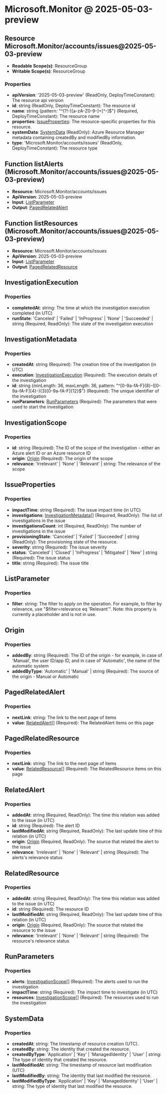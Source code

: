 # Microsoft.Monitor @ 2025-05-03-preview

## Resource Microsoft.Monitor/accounts/issues@2025-05-03-preview
* **Readable Scope(s)**: ResourceGroup
* **Writable Scope(s)**: ResourceGroup
### Properties
* **apiVersion**: '2025-05-03-preview' (ReadOnly, DeployTimeConstant): The resource api version
* **id**: string (ReadOnly, DeployTimeConstant): The resource id
* **name**: string {pattern: "^(?!-)[a-zA-Z0-9-]+[^-]$"} (Required, DeployTimeConstant): The resource name
* **properties**: [IssueProperties](#issueproperties): The resource-specific properties for this resource.
* **systemData**: [SystemData](#systemdata) (ReadOnly): Azure Resource Manager metadata containing createdBy and modifiedBy information.
* **type**: 'Microsoft.Monitor/accounts/issues' (ReadOnly, DeployTimeConstant): The resource type

## Function listAlerts (Microsoft.Monitor/accounts/issues@2025-05-03-preview)
* **Resource**: Microsoft.Monitor/accounts/issues
* **ApiVersion**: 2025-05-03-preview
* **Input**: [ListParameter](#listparameter)
* **Output**: [PagedRelatedAlert](#pagedrelatedalert)

## Function listResources (Microsoft.Monitor/accounts/issues@2025-05-03-preview)
* **Resource**: Microsoft.Monitor/accounts/issues
* **ApiVersion**: 2025-05-03-preview
* **Input**: [ListParameter](#listparameter)
* **Output**: [PagedRelatedResource](#pagedrelatedresource)

## InvestigationExecution
### Properties
* **completedAt**: string: The time at which the investigation execution completed (in UTC)
* **runState**: 'Canceled' | 'Failed' | 'InProgress' | 'None' | 'Succeeded' | string (Required, ReadOnly): The state of the investigation execution

## InvestigationMetadata
### Properties
* **createdAt**: string (Required): The creation time of the investigation (in UTC)
* **execution**: [InvestigationExecution](#investigationexecution) (Required): The execution details of the investigation
* **id**: string {minLength: 36, maxLength: 36, pattern: "^[0-9a-fA-F]{8}-([0-9a-fA-F]{4}-){3}[0-9a-fA-F]{12}$"} (Required): The unique identifier of the investigation
* **runParameters**: [RunParameters](#runparameters) (Required): The parameters that were used to start the investigation

## InvestigationScope
### Properties
* **id**: string (Required): The ID of the scope of the investigation - either an Azure alert ID or an Azure resource ID
* **origin**: [Origin](#origin) (Required): The origin of the scope
* **relevance**: 'Irrelevant' | 'None' | 'Relevant' | string: The relevance of the scope

## IssueProperties
### Properties
* **impactTime**: string (Required): The issue impact time (in UTC)
* **investigations**: [InvestigationMetadata](#investigationmetadata)[] (Required, ReadOnly): The list of investigations in the issue
* **investigationsCount**: int (Required, ReadOnly): The number of investigations in the issue
* **provisioningState**: 'Canceled' | 'Failed' | 'Succeeded' | string (ReadOnly): The provisioning state of the resource.
* **severity**: string (Required): The issue severity
* **status**: 'Canceled' | 'Closed' | 'InProgress' | 'Mitigated' | 'New' | string (Required): The issue status
* **title**: string (Required): The issue title

## ListParameter
### Properties
* **filter**: string: The filter to apply on the operation. For example, to filter by relevance, use "$filter=relevance eq 'Relevant'". Note: this property is currently a placeholder and is not in use.

## Origin
### Properties
* **addedBy**: string (Required): The ID of the origin - for example, in case of 'Manual', the user ID/app ID, and in case of 'Automatic', the name of the automatic system
* **addedByType**: 'Automatic' | 'Manual' | string (Required): The source of the origin - Manual or Automatic

## PagedRelatedAlert
### Properties
* **nextLink**: string: The link to the next page of items
* **value**: [RelatedAlert](#relatedalert)[] (Required): The RelatedAlert items on this page

## PagedRelatedResource
### Properties
* **nextLink**: string: The link to the next page of items
* **value**: [RelatedResource](#relatedresource)[] (Required): The RelatedResource items on this page

## RelatedAlert
### Properties
* **addedAt**: string (Required, ReadOnly): The time this relation was added to the issue (in UTC)
* **id**: string (Required): The alert ID
* **lastModifiedAt**: string (Required, ReadOnly): The last update time of this relation (in UTC)
* **origin**: [Origin](#origin) (Required, ReadOnly): The source that related the alert to the issue
* **relevance**: 'Irrelevant' | 'None' | 'Relevant' | string (Required): The alerts's relevance status

## RelatedResource
### Properties
* **addedAt**: string (Required, ReadOnly): The time this relation was added to the issue (in UTC)
* **id**: string (Required): The resource ID
* **lastModifiedAt**: string (Required, ReadOnly): The last update time of this relation (in UTC)
* **origin**: [Origin](#origin) (Required, ReadOnly): The source that related the resource to the issue
* **relevance**: 'Irrelevant' | 'None' | 'Relevant' | string (Required): The resource's relevance status

## RunParameters
### Properties
* **alerts**: [InvestigationScope](#investigationscope)[] (Required): The alerts used to run the investigation
* **impactTime**: string (Required): The impact time to investigate (in UTC)
* **resources**: [InvestigationScope](#investigationscope)[] (Required): The resources used to run the investigation

## SystemData
### Properties
* **createdAt**: string: The timestamp of resource creation (UTC).
* **createdBy**: string: The identity that created the resource.
* **createdByType**: 'Application' | 'Key' | 'ManagedIdentity' | 'User' | string: The type of identity that created the resource.
* **lastModifiedAt**: string: The timestamp of resource last modification (UTC)
* **lastModifiedBy**: string: The identity that last modified the resource.
* **lastModifiedByType**: 'Application' | 'Key' | 'ManagedIdentity' | 'User' | string: The type of identity that last modified the resource.

